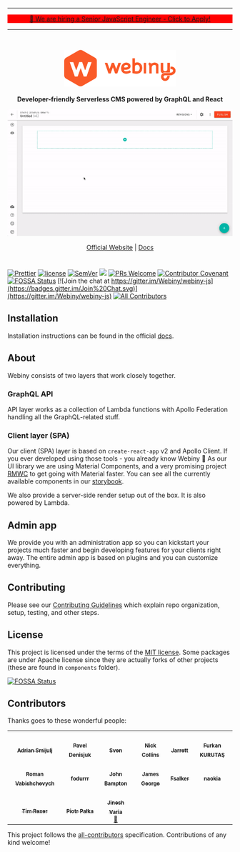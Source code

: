 <hr/><p align="center" style="border: 1px solid red; background: red">
<a target="_blank" href="https://careers.webiny.com/senior-javascript-engineer/en">📢 We are hiring a Senior JavaScript Engineer - Click to Apply!</a>
  <p>
<hr/>
<br>
<p align="center">
  <img src="./static/webiny-logo.svg" width="250">
  <br><br>
  <strong>Developer-friendly Serverless CMS powered by GraphQL and React</strong>
</p>
<p align="center">
  <img src="./static/page-builder-video.gif" width="700">
  </p>
<p align="center">
  <a href="https://www.webiny.com">Official Website</a> |
  <a href="https://docs.webiny.com">Docs</a>
</p>

#

<p align="center">

[![Prettier](https://img.shields.io/badge/code_style-prettier-ff69b4.svg)](https://prettier.io)
[![license](https://img.shields.io/badge/license-MIT-green.svg)](https://github.com/webiny/webiny-js/blob/master/LICENSE)
[![SemVer](http://img.shields.io/:semver-2.0.0-brightgreen.svg)](http://semver.org)
![](https://img.shields.io/npm/types/scrub-js.svg)
[![PRs Welcome](https://img.shields.io/badge/PRs-welcome-brightgreen.svg)](http://makeapullrequest.com)
[![Contributor Covenant](https://img.shields.io/badge/Contributor%20Covenant-v1.4%20adopted-ff69b4.svg)](CODE_OF_CONDUCT.md)
[![FOSSA Status](https://app.fossa.io/api/projects/git%2Bgithub.com%2FWebiny%2Fwebiny-js.svg?type=shield)](https://app.fossa.io/projects/git%2Bgithub.com%2FWebiny%2Fwebiny-js?ref=badge_shield)
[![Join the chat at https://gitter.im/Webiny/webiny-js](https://badges.gitter.im/Join%20Chat.svg)](https://gitter.im/Webiny/webiny-js) <!-- ALL-CONTRIBUTORS-BADGE:START - Do not remove or modify this section -->
[![All Contributors](https://img.shields.io/badge/all_contributors-15-orange.svg?style=flat-square)](#contributors-)
<!-- ALL-CONTRIBUTORS-BADGE:END -->

</p>

## Installation

Installation instructions can be found in the official [docs](https://docs.webiny.com).

## About

Webiny consists of two layers that work closely together.

### GraphQL API

API layer works as a collection of Lambda functions with Apollo Federation handling all the GraphQL-related stuff.

### Client layer (SPA)

Our client (SPA) layer is based on `create-react-app` v2 and Apollo Client. If you ever developed using those tools - you already know Webiny 🙂
As our UI library we are using Material Components, and a very promising project [RMWC](https://jamesmfriedman.github.io/rmwc/) to get going with Material faster.
You can see all the currently available components in our [storybook](https://storybook.webiny.com/).

We also provide a server-side render setup out of the box. It is also powered by Lambda.

## Admin app

We provide you with an administration app so you can kickstart your projects much faster and begin developing features for your clients right away.
The entire admin app is based on plugins and you can customize everything.

## Contributing

Please see our [Contributing Guidelines](/CONTRIBUTING.md) which explain repo organization, setup, testing, and other steps.

## License

This project is licensed under the terms of the [MIT license](/LICENSE). Some packages are under Apache license since they are actually forks of other projects (these are found in `components` folder).

[![FOSSA Status](https://app.fossa.io/api/projects/git%2Bgithub.com%2FWebiny%2Fwebiny-js.svg?type=large)](https://app.fossa.io/projects/git%2Bgithub.com%2FWebiny%2Fwebiny-js?ref=badge_large)

## Contributors

Thanks goes to these wonderful people:

<!-- ALL-CONTRIBUTORS-LIST:START - Do not remove or modify this section -->
<!-- prettier-ignore-start -->
<!-- markdownlint-disable -->
<table>
  <tr>
    <td align="center"><a href="https://www.webiny.com"><img src="https://avatars0.githubusercontent.com/u/5121148?v=4" width="100px;" alt=""/><br /><sub><b>Adrian Smijulj</b></sub></a><br /></td>
    <td align="center"><a href="http://webiny.com/"><img src="https://avatars1.githubusercontent.com/u/3920893?v=4" width="100px;" alt=""/><br /><sub><b>Pavel Denisjuk</b></sub></a><br /></td>
    <td align="center"><a href="http://www.webiny.com/"><img src="https://avatars3.githubusercontent.com/u/3808420?v=4" width="100px;" alt=""/><br /><sub><b>Sven</b></sub></a><br /></td>
    <td align="center"><a href="https://github.com/ndcollins"><img src="https://avatars0.githubusercontent.com/u/501726?v=4" width="100px;" alt=""/><br /><sub><b>Nick Collins</b></sub></a><br /></td>
    <td align="center"><a href="https://github.com/JetUni"><img src="https://avatars0.githubusercontent.com/u/1317221?v=4" width="100px;" alt=""/><br /><sub><b>Jarrett</b></sub></a><br /></td>
    <td align="center"><a href="https://github.com/enmesarru"><img src="https://avatars2.githubusercontent.com/u/40731570?v=4" width="100px;" alt=""/><br /><sub><b>Furkan KURUTAŞ</b></sub></a><br /></td>
  </tr>
  <tr>
    <td align="center"><a href="https://github.com/roman-vabishchevych"><img src="https://avatars3.githubusercontent.com/u/4134474?v=4" width="100px;" alt=""/><br /><sub><b>Roman Vabishchevych</b></sub></a><br /></td>
    <td align="center"><a href="https://github.com/fodurrr"><img src="https://avatars1.githubusercontent.com/u/10008597?v=4" width="100px;" alt=""/><br /><sub><b>fodurrr</b></sub></a><br /></td>
    <td align="center"><a href="https://thebeast.me/about/"><img src="https://avatars3.githubusercontent.com/u/418747?v=4" width="100px;" alt=""/><br /><sub><b>John Bampton</b></sub></a><br /></td>
    <td align="center"><a href="https://ghuser.io/jamesgeorge007"><img src="https://avatars2.githubusercontent.com/u/25279263?v=4" width="100px;" alt=""/><br /><sub><b>James George</b></sub></a><br /></td>
    <td align="center"><a href="https://github.com/Fsalker"><img src="https://avatars1.githubusercontent.com/u/16700631?v=4" width="100px;" alt=""/><br /><sub><b>Fsalker</b></sub></a><br /></td>
    <td align="center"><a href="https://github.com/naokia"><img src="https://avatars2.githubusercontent.com/u/5516121?v=4" width="100px;" alt=""/><br /><sub><b>naokia</b></sub></a><br /></td>
  </tr>
  <tr>
    <td align="center"><a href="https://github.com/tjrexer"><img src="https://avatars2.githubusercontent.com/u/7013045?v=4" width="100px;" alt=""/><br /><sub><b>Tim Rexer</b></sub></a><br /></td>
    <td align="center"><a href="https://github.com/bigb123"><img src="https://avatars2.githubusercontent.com/u/9221943?v=4" width="100px;" alt=""/><br /><sub><b>Piotr Pałka</b></sub></a><br /></td>
    <td align="center"><a href="http://jinesh.varia.in"><img src="https://avatars2.githubusercontent.com/u/4205770?v=4" width="100px;" alt=""/><br /><sub><b>Jinesh Varia</b></sub></a><br /><a href="#ideas-jinman" title="Ideas, Planning, & Feedback">🤔</a></td>
  </tr>
</table>

<!-- markdownlint-enable -->
<!-- prettier-ignore-end -->
<!-- ALL-CONTRIBUTORS-LIST:END -->

This project follows the [all-contributors](https://github.com/all-contributors/all-contributors) specification. Contributions of any kind welcome!
